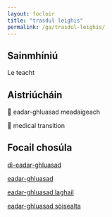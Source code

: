 ```yaml
---
layout: focloir
title: "trasdul leighis"
permalink: /ga/trasdul-leighis/
---
```


## Sainmhíniú

Le teacht

## Aistriúcháin

&#x1f3f4;&#xe0067;&#xe0062;&#xe0073;&#xe0063;&#xe0074;&#xe007f; eadar-ghluasad meadaigeach

&#x1f3f4;&#xe0067;&#xe0062;&#xe0065;&#xe006e;&#xe0067;&#xe007f; medical transition

## Focail chosúla

[dì-eadar-ghluasad](https://faclair.lgbt/di-eadar-ghluasad)

[eadar-ghluasad](https://faclair.lgbt/eadar-ghluasad)

[eadar-ghluasad laghail](https://faclair.lgbt/eadar-ghluasad-laghail)

[eadar-ghluasad sòisealta](https://faclair.lgbt/eadar-ghluasad-soisealta)